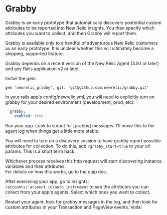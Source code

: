 # Grabby

Grabby is an early prototype that automatically discovers postential custom attributes to be reported
into New Relic Insights.  You then specify which attributes you want to collect, and then Grabby will report
them.

Grabby is available only to a handful of adventurous New Relic customers as an early prototype.  It is unclear
whether this will ultimately become a shipping, supported feature.

Grabby depends on a recent version of the New Relic Agent (3.9.1 or later) and any Rails application
v2 or later.

Install the gem. 
```
gem 'newrelic_grabby', git: 'git@github.com:newrelic/grabby.git'
```

In your rails app's <conde>config/newrelic.yml</code>, you will need to explicitly turn on 
grabby for your desired environment (development, prod, etc).

```yaml
  grabby:
    enabled: true
```

Run your app.  Look to stdout for [grabby] messages. I'll move this to the agent log when things
get a little more stable.

You will need to turn on a discovery session to have grabby report possible attributes for collection.
To do this, add <code>?grabby_start=true</code> to your url params.  This is a short term hack.  

Whichever process receives this http request will start discovering instance variables and their attributes.  
For details on how this works, go to the quip doc.

After exercising your app, go to insights: <code>/accounts/:account_id/auto_instrument</code> to see the 
attributes you can collect from your app's agents.  Select which ones you want to collect.

Restart your agent, look for grabby messages in the log, and then look for custom attributes in your
Transaction and PageView events.  Voila!

